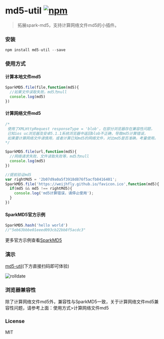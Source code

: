 # md5-util [![npm](https://img.shields.io/npm/v/md5-util.svg)](https://www.npmjs.com/package/md5-util) 
>拓展spark-md5，支持计算网络文件md5的小插件。

### 安装
```js
npm install md5-util --save
```

### 使用方式

#### 计算本地文件md5
```js
SparkMD5.file(file,function(md5){
  //如果文件读取失败，md5为null
  console.log(md5)
})
```

#### 计算网络文件md5
```js
/*
 使用了XMLHttpRequest responseType = 'blob'，在部分浏览器存在兼容性问题，
 已知ios uc浏览器及安卓5.1.1系统浏览器中返回blob不正确，导致md5计算错误，
 如果要计算网络文件请慎用，或者计算已知md5的网络文件，对比md5是否准确，考量使用。
*/

SparkMD5.file(url,function(md5){
  //网络请求失败、文件读取失败等，md5为null
  console.log(md5)
})

//提前验证md5
var rightMd5 = '2b07d9a0a5f3918d876f5acfb8416401';
SparkMD5.file('https://weijhfly.github.io/favicon.ico',function(md5){
  if(md5 && md5 !== rightMd5){
    console.log('md5计算错误，请停止使用');
  }
})
```

#### SparkMD5官方示例
```js
SparkMD5.hash('hello world')
//"5eb63bbbe01eeed093cb22bb8f5acdc3"
```
更多官方示例查看[SparkMD5](https://github.com/satazor/js-spark-md5)   
 
### 演示
[md5-util](https://weijhfly.github.io/md5-util.html "md5-util")(下方直接扫码即可体验)  

![rolldate](https://weijhfly.github.io/images/md5-util.png)   

### 浏览器兼容性
除了计算网络文件md5外，兼容性与SparkMD5一致，关于计算网络文件md5兼容性问题，请参考上面：使用方式>计算网络文件md5

### License

MIT